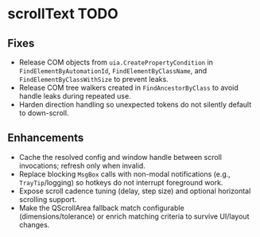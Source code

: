 # scrollText TODO

## Fixes
- Release COM objects from `uia.CreatePropertyCondition` in `FindElementByAutomationId`, `FindElementByClassName`, and `FindElementByClassWithSize` to prevent leaks.
- Release COM tree walkers created in `FindAncestorByClass` to avoid handle leaks during repeated use.
- Harden direction handling so unexpected tokens do not silently default to down-scroll.

## Enhancements
- Cache the resolved config and window handle between scroll invocations; refresh only when invalid.
- Replace blocking `MsgBox` calls with non-modal notifications (e.g., `TrayTip`/logging) so hotkeys do not interrupt foreground work.
- Expose scroll cadence tuning (delay, step size) and optional horizontal scrolling support.
- Make the QScrollArea fallback match configurable (dimensions/tolerance) or enrich matching criteria to survive UI/layout changes.

